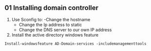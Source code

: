 ## 01 Installing domain controller 

1. Use Sconfig to:
    -Change the hostname
    - Change the Ip address to static
    - Change the DNS server to our own IP address
2. Install the active directory windows feature
``` Shell
Install-windowsfeature AD-Domain-services -includemanagementtools
```